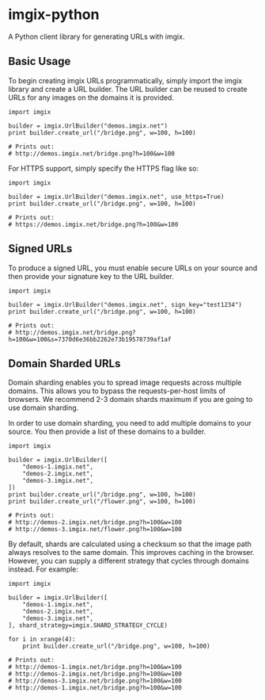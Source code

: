 imgix-python
============

A Python client library for generating URLs with imgix.

Basic Usage
-----------

To begin creating imgix URLs programmatically, simply import the imgix library
and create a URL builder. The URL builder can be reused to create URLs for any
images on the domains it is provided.

    import imgix

	builder = imgix.UrlBuilder("demos.imgix.net")
	print builder.create_url("/bridge.png", w=100, h=100)

	# Prints out:
    # http://demos.imgix.net/bridge.png?h=100&w=100

For HTTPS support, simply specify the HTTPS flag like so:

    import imgix

	builder = imgix.UrlBuilder("demos.imgix.net", use_https=True)
	print builder.create_url("/bridge.png", w=100, h=100)

	# Prints out: 
    # https://demos.imgix.net/bridge.png?h=100&w=100


Signed URLs
-----------

To produce a signed URL, you must enable secure URLs on your source and then
provide your signature key to the URL builder.

    import imgix

	builder = imgix.UrlBuilder("demos.imgix.net", sign_key="test1234")
	print builder.create_url("/bridge.png", w=100, h=100)

	# Prints out:
    # http://demos.imgix.net/bridge.png?h=100&w=100&s=7370d6e36bb2262e73b19578739af1af


Domain Sharded URLs
-------------------

Domain sharding enables you to spread image requests across multiple domains.
This allows you to bypass the requests-per-host limits of browsers. We
recommend 2-3 domain shards maximum if you are going to use domain sharding.

In order to use domain sharding, you need to add multiple domains to your 
source. You then provide a list of these domains to a builder.

    import imgix

	builder = imgix.UrlBuilder([
		"demos-1.imgix.net",
		"demos-2.imgix.net",
		"demos-3.imgix.net",
	])
	print builder.create_url("/bridge.png", w=100, h=100)
	print builder.create_url("/flower.png", w=100, h=100)

	# Prints out:
    # http://demos-2.imgix.net/bridge.png?h=100&w=100
    # http://demos-3.imgix.net/flower.png?h=100&w=100

By default, shards are calculated using a checksum so that the image path
always resolves to the same domain. This improves caching in the browser. 
However, you can supply a different strategy that cycles through domains 
instead. For example:

    import imgix

	builder = imgix.UrlBuilder([
		"demos-1.imgix.net",
		"demos-2.imgix.net",
		"demos-3.imgix.net",
	], shard_strategy=imgix.SHARD_STRATEGY_CYCLE)

	for i in xrange(4):
		print builder.create_url("/bridge.png", w=100, h=100)

	# Prints out:
    # http://demos-1.imgix.net/bridge.png?h=100&w=100
    # http://demos-2.imgix.net/bridge.png?h=100&w=100
    # http://demos-3.imgix.net/bridge.png?h=100&w=100
    # http://demos-1.imgix.net/bridge.png?h=100&w=100

	
